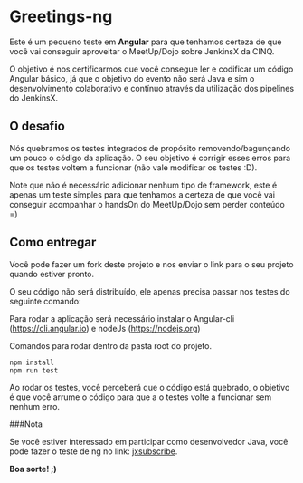 # Greetings-ng

Este é um pequeno teste em **Angular** para que tenhamos certeza de que você vai conseguir aproveitar o MeetUp/Dojo sobre JenkinsX da CINQ.

O objetivo é nos certificarmos que você consegue ler e codificar um código Angular básico, já que o objetivo do evento não será Java e sim o desenvolvimento colaborativo e contínuo através da utilização dos pipelines do JenkinsX.


## O desafio

Nós quebramos os testes integrados de propósito removendo/bagunçando um pouco o código da aplicação. O seu objetivo é corrigir esses erros para que os testes voltem a funcionar (não vale modificar os testes :D).

Note que não é necessário adicionar nenhum tipo de framework, este é apenas um teste simples para que tenhamos a certeza de que você vai conseguir acompanhar o handsOn do MeetUp/Dojo sem perder conteúdo =)

## Como entregar

Você pode fazer um fork deste projeto e nos enviar o link para o seu projeto quando estiver pronto.

O seu código não será distribuído, ele apenas precisa passar nos testes do seguinte comando:

Para rodar a aplicação será necessário instalar o Angular-cli (https://cli.angular.io) e nodeJs (https://nodejs.org)

Comandos para rodar dentro da pasta root do projeto.
```
npm install  
npm run test 
```

Ao rodar os testes, você perceberá que o código está quebrado, o objetivo é que você arrume o código para que a o testes volte a funcionar sem nenhum erro.

###Nota

Se você estiver interessado em participar como desenvolvedor Java, você pode fazer o teste de ng no link: [jxsubscribe](https://github.com/cinqtechnologies/jxsubscribe).

**Boa sorte! ;)**

